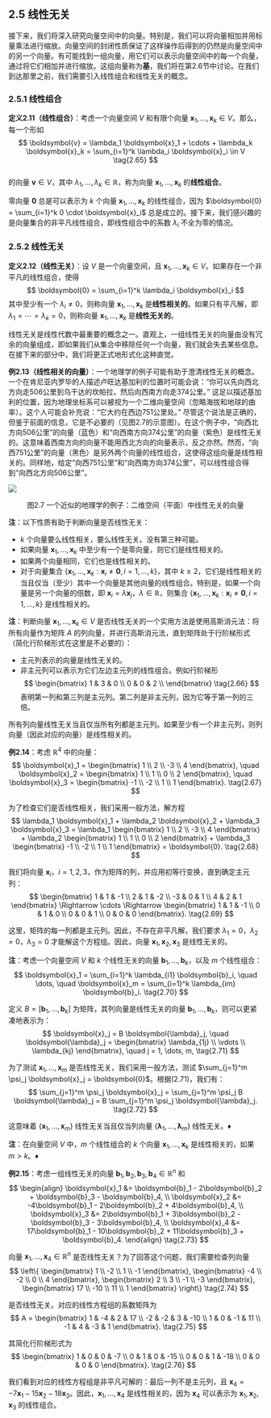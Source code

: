 ## 2.5 线性无关

接下来，我们将深入研究向量空间中的向量。特别是，我们可以将向量相加并用标量乘法进行缩放。向量空间的封闭性质保证了这样操作后得到的仍然是向量空间中的另一个向量。有可能找到一组向量，用它们可以表示向量空间中的每一个向量，通过将它们相加并进行缩放。这组向量称为**基**，我们将在第2.6节中讨论。在我们到达那里之前，我们需要引入线性组合和线性无关的概念。

### 2.5.1 线性组合

**定义2.11（线性组合）**：考虑一个向量空间 $V$ 和有限个向量 $\boldsymbol{x}_1, \dots, \boldsymbol{x}_k \in V$。那么，每一个形如
$$
\boldsymbol{v} = \lambda_1 \boldsymbol{x}_1 + \cdots + \lambda_k \boldsymbol{x}_k = \sum_{i=1}^k \lambda_i \boldsymbol{x}_i \in V
\tag{2.65} $$  
的向量 $\boldsymbol{v} \in V$，其中 $\lambda_1, \dots, \lambda_k \in \mathbb{R}$，称为向量 $\boldsymbol{x}_1, \dots, \boldsymbol{x}_k$ 的**线性组合**。

零向量 $\boldsymbol{0}$ 总是可以表示为 $k$ 个向量 $\boldsymbol{x}_1, \dots, \boldsymbol{x}_k$ 的线性组合，因为 $\boldsymbol{0} = \sum_{i=1}^k 0 \cdot \boldsymbol{x}_i$ 总是成立的。接下来，我们感兴趣的是向量集合的非平凡线性组合，即线性组合中的系数 $\lambda_i$ 不全为零的情况。

### 2.5.2 线性无关

**定义2.12（线性无关）**：设 $V$ 是一个向量空间，且 $\boldsymbol{x}_1, \dots, \boldsymbol{x}_k \in V$。如果存在一个非平凡的线性组合，使得
$$
\boldsymbol{0} = \sum_{i=1}^k \lambda_i \boldsymbol{x}_i
$$
其中至少有一个 $\lambda_i \neq 0$，则称向量 $\boldsymbol{x}_1, \dots, \boldsymbol{x}_k$ 是**线性相关的**。如果只有平凡解，即 $\lambda_1 = \cdots = \lambda_k = 0$，则称向量 $\boldsymbol{x}_1, \dots, \boldsymbol{x}_k$ 是**线性无关的**。

线性无关是线性代数中最重要的概念之一。直观上，一组线性无关的向量由没有冗余的向量组成，即如果我们从集合中移除任何一个向量，我们就会失去某些信息。在接下来的部分中，我们将更正式地形式化这种直觉。

**例2.13（线性相关的向量）**：一个地理学的例子可能有助于澄清线性无关的概念。一个在肯尼亚内罗毕的人描述卢旺达基加利的位置时可能会说：“你可以先向西北方向走506公里到乌干达的坎帕拉，然后向西南方向走374公里。” 这足以描述基加利的位置，因为地理坐标系可以被视为一个二维向量空间（忽略海拔和地球的曲率）。这个人可能会补充说：“它大约在西边751公里处。” 尽管这个说法是正确的，但鉴于前面的信息，它是不必要的（见图2.7的示意图）。在这个例子中，“向西北方向506公里”的向量（蓝色）和“向西南方向374公里”的向量（紫色）是线性无关的。这意味着西南方向的向量不能用西北方向的向量表示，反之亦然。然而，“向西751公里”的向量（黑色）是另外两个向量的线性组合，这使得这组向量是线性相关的。同样地，给定“向西751公里”和“向西南方向374公里”，可以线性组合得到“向西北方向506公里”。

![](Pasted%20image%2020250321222947.png)
<center>图2.7 一个近似的地理学的例子：二维空间（平面）中线性无关的向量</center>

**注**：以下性质有助于判断向量是否线性无关：
- $k$ 个向量要么线性相关，要么线性无关。没有第三种可能。
- 如果向量 $\boldsymbol{x}_1, \dots, \boldsymbol{x}_k$ 中至少有一个是零向量，则它们是线性相关的。
- 如果两个向量相同，它们也是线性相关的。
- 对于向量集合 $\{\boldsymbol{x}_1, \dots, \boldsymbol{x}_k : \boldsymbol{x}_i \neq \boldsymbol{0}, i = 1, \dots, k\}$，其中 $k \geq 2$，它们是线性相关的当且仅当（至少）其中一个向量是其他向量的线性组合。特别是，如果一个向量是另一个向量的倍数，即 $\boldsymbol{x}_i = \lambda \boldsymbol{x}_j$，$\lambda \in \mathbb{R}$，则集合 $\{\boldsymbol{x}_1, \dots, \boldsymbol{x}_k : \boldsymbol{x}_i \neq \boldsymbol{0}, i = 1, \dots, k\}$ 是线性相关的。

**注**：判断向量 $\boldsymbol{x}_1, \dots, \boldsymbol{x}_k \in V$ 是否线性无关的一个实用方法是使用高斯消元法：将所有向量作为矩阵 $A$ 的列向量，并进行高斯消元法，直到矩阵处于行阶梯形式（简化行阶梯形式在这里是不必要的）：
- 主元列表示的向量是线性无关的。
- 非主元列可以表示为它们左边主元列的线性组合。例如行阶梯形$$
  \begin{bmatrix}
  1 & 3 & 0  \\
  0 & 0 & 2  \\
  \end{bmatrix} \tag{2.66}
  $$表明第一列和第三列是主元列。第二列是非主元列，因为它等于第一列的三倍。

所有列向量线性无关当且仅当所有列都是主元列。如果至少有一个非主元列，则列向量（因此对应的向量）是线性相关的。

**例2.14**：考虑 $\mathbb{R}^4$ 中的向量：
$$
\boldsymbol{x}_1 = \begin{bmatrix}
1 \\ 2 \\ -3 \\ 4
\end{bmatrix}, \quad
\boldsymbol{x}_2 = \begin{bmatrix}
1 \\ 1 \\ 0 \\ 2
\end{bmatrix}, \quad
\boldsymbol{x}_3 = \begin{bmatrix}
-1 \\ -2 \\ 1 \\ 1
\end{bmatrix}.
\tag{2.67} $$

为了检查它们是否线性相关，我们采用一般方法，解方程
$$
\lambda_1 \boldsymbol{x}_1 + \lambda_2 \boldsymbol{x}_2 + \lambda_3 \boldsymbol{x}_3 = \lambda_1 \begin{bmatrix} 1 \\ 2 \\ -3 \\ 4 \end{bmatrix} + \lambda_2 \begin{bmatrix} 1 \\ 1 \\ 0 \\ 2 \end{bmatrix} + \lambda_3 \begin{bmatrix} -1 \\ -2 \\ 1 \\ 1 \end{bmatrix} = \boldsymbol{0}. \tag{2.68}
$$

我们将向量 $\boldsymbol{x}_i$，$i = 1, 2, 3$，作为矩阵的列，并应用初等行变换，直到确定主元列：
$$
\begin{bmatrix}
1 & 1 & -1 \\
2 & 1 & -2 \\
-3 & 0 & 1 \\
4 & 2 & 1
\end{bmatrix}
\Rightarrow \cdots \Rightarrow
\begin{bmatrix}
1 & 1 & -1 \\
0 & 1 & 0 \\
0 & 0 & 1 \\
0 & 0 & 0
\end{bmatrix}.
\tag{2.69} $$

这里，矩阵的每一列都是主元列。因此，不存在非平凡解，我们要求 $\lambda_1 = 0$，$\lambda_2 = 0$，$\lambda_3 = 0$ 才能解这个方程组。因此，向量 $\boldsymbol{x}_1, \boldsymbol{x}_2, \boldsymbol{x}_3$ 是线性无关的。


**注**：考虑一个向量空间 $V$ 和 $k$ 个线性无关的向量 $\boldsymbol{b}_1, \dots, \boldsymbol{b}_k$，以及 $m$ 个线性组合：
$$
\boldsymbol{x}_1 = \sum_{i=1}^k \lambda_{i1} \boldsymbol{b}_i, \quad \dots, \quad \boldsymbol{x}_m = \sum_{i=1}^k \lambda_{im} \boldsymbol{b}_i.
\tag{2.70} $$

定义 $B = [\boldsymbol{b}_1, \dots, \boldsymbol{b}_k]$ 为矩阵，其列向量是线性无关的向量 $\boldsymbol{b}_1, \dots, \boldsymbol{b}_k$，则可以更紧凑地表示为：
$$
\boldsymbol{x}_j = B \boldsymbol{\lambda}_j, \quad \boldsymbol{\lambda}_j = \begin{bmatrix}
\lambda_{1j} \\ \vdots \\ \lambda_{kj}
\end{bmatrix}, \quad j = 1, \dots, m,
\tag{2.71} $$

为了测试 $\boldsymbol{x}_1, \dots, \boldsymbol{x}_m$ 是否线性无关，我们采用一般方法，测试 $\sum_{j=1}^m \psi_j \boldsymbol{x}_j = \boldsymbol{0}$。根据(2.71)，我们有：
$$
\sum_{j=1}^m \psi_j \boldsymbol{x}_j = \sum_{j=1}^m \psi_j B \boldsymbol{\lambda}_j = B \sum_{j=1}^m \psi_j \boldsymbol{\lambda}_j.
\tag{2.72} $$

这意味着 $\{\boldsymbol{x}_1, \dots, \boldsymbol{x}_m\}$ 线性无关当且仅当列向量 $\{\boldsymbol{\lambda}_1, \dots, \boldsymbol{\lambda}_m\}$ 线性无关。♦

**注**：在向量空间 $V$ 中，$m$ 个线性组合的 $k$ 个向量 $\boldsymbol{x}_1, \dots, \boldsymbol{x}_k$ 是线性相关的，如果 $m > k$。♦

**例2.15**：考虑一组线性无关的向量 $\boldsymbol{b}_1, \boldsymbol{b}_2, \boldsymbol{b}_3, \boldsymbol{b}_4 \in \mathbb{R}^n$ 和
$$
\begin{align}
\boldsymbol{x}_1 &= \boldsymbol{b}_1 - 2\boldsymbol{b}_2 + \boldsymbol{b}_3 - \boldsymbol{b}_4, \\
\boldsymbol{x}_2 &= -4\boldsymbol{b}_1 - 2\boldsymbol{b}_2 + 4\boldsymbol{b}_4, \\
\boldsymbol{x}_3 &= 2\boldsymbol{b}_1 + 3\boldsymbol{b}_2 - \boldsymbol{b}_3 - 3\boldsymbol{b}_4, \\
\boldsymbol{x}_4 &= 17\boldsymbol{b}_1 - 10\boldsymbol{b}_2 + 11\boldsymbol{b}_3 + \boldsymbol{b}_4.
\end{align}
\tag{2.73} $$

向量 $\boldsymbol{x}_1, \dots, \boldsymbol{x}_4 \in \mathbb{R}^n$ 是否线性无关？为了回答这个问题，我们需要检查列向量
$$
\left\{
\begin{bmatrix}
1 \\ -2 \\ 1 \\ -1
\end{bmatrix},
\begin{bmatrix}
-4 \\ -2 \\ 0 \\ 4
\end{bmatrix},
\begin{bmatrix}
2 \\ 3 \\ -1 \\ -3
\end{bmatrix},
\begin{bmatrix}
17 \\ -10 \\ 11 \\ 1
\end{bmatrix}
\right\}
\tag{2.74} $$

是否线性无关。对应的线性方程组的系数矩阵为
$$
A = \begin{bmatrix}
1 & -4 & 2 & 17 \\
-2 & -2 & 3 & -10 \\
1 & 0 & -1 & 11 \\
-1 & 4 & -3 & 1
\end{bmatrix}.
\tag{2.75} $$

其简化行阶梯形式为
$$
\begin{bmatrix}
1 & 0 & 0 & -7 \\
0 & 1 & 0 & -15 \\
0 & 0 & 1 & -18 \\
0 & 0 & 0 & 0
\end{bmatrix}.
\tag{2.76} $$

我们看到对应的线性方程组是非平凡可解的：最后一列不是主元列，且 $\boldsymbol{x}_4 = -7\boldsymbol{x}_1 - 15\boldsymbol{x}_2 - 18\boldsymbol{x}_3$。因此，$\boldsymbol{x}_1, \dots, \boldsymbol{x}_4$ 是线性相关的，因为 $\boldsymbol{x}_4$ 可以表示为 $\boldsymbol{x}_1, \boldsymbol{x}_2, \boldsymbol{x}_3$ 的线性组合。